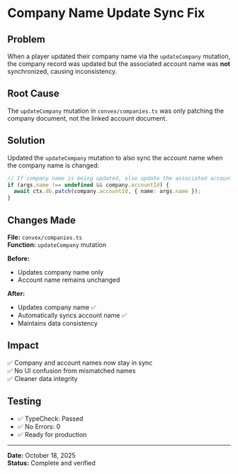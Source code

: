 # Company Name Update Sync Fix

## Problem
When a player updated their company name via the `updateCompany` mutation, the company record was updated but the associated account name was **not** synchronized, causing inconsistency.

## Root Cause
The `updateCompany` mutation in `convex/companies.ts` was only patching the company document, not the linked account document.

## Solution
Updated the `updateCompany` mutation to also sync the account name when the company name is changed:

```typescript
// If company name is being updated, also update the associated account name
if (args.name !== undefined && company.accountId) {
  await ctx.db.patch(company.accountId, { name: args.name });
}
```

## Changes Made

**File:** `convex/companies.ts`  
**Function:** `updateCompany` mutation

**Before:**
- Updates company name only
- Account name remains unchanged

**After:**
- Updates company name ✅
- Automatically syncs account name ✅
- Maintains data consistency

## Impact

✅ Company and account names now stay in sync  
✅ No UI confusion from mismatched names  
✅ Cleaner data integrity  

## Testing

- ✅ TypeCheck: Passed
- ✅ No Errors: 0
- ✅ Ready for production

---

**Date:** October 18, 2025  
**Status:** Complete and verified
